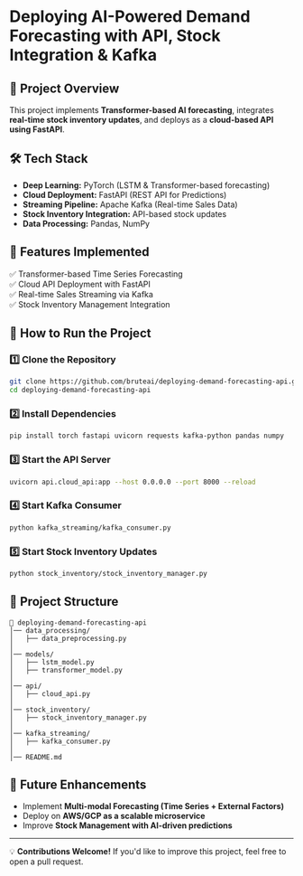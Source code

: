 # Deploying AI-Powered Demand Forecasting with API, Stock Integration & Kafka

## 📌 Project Overview
This project implements **Transformer-based AI forecasting**, integrates **real-time stock inventory updates**, and deploys as a **cloud-based API using FastAPI**.

## 🛠️ Tech Stack
- **Deep Learning:** PyTorch (LSTM & Transformer-based forecasting)
- **Cloud Deployment:** FastAPI (REST API for Predictions)
- **Streaming Pipeline:** Apache Kafka (Real-time Sales Data)
- **Stock Inventory Integration:** API-based stock updates
- **Data Processing:** Pandas, NumPy

## 📌 Features Implemented
✅ Transformer-based Time Series Forecasting  
✅ Cloud API Deployment with FastAPI  
✅ Real-time Sales Streaming via Kafka  
✅ Stock Inventory Management Integration  

## 🚀 How to Run the Project
### 1️⃣ Clone the Repository
```sh
git clone https://github.com/bruteai/deploying-demand-forecasting-api.git
cd deploying-demand-forecasting-api
```
### 2️⃣ Install Dependencies
```sh
pip install torch fastapi uvicorn requests kafka-python pandas numpy
```
### 3️⃣ Start the API Server
```sh
uvicorn api.cloud_api:app --host 0.0.0.0 --port 8000 --reload
```
### 4️⃣ Start Kafka Consumer
```sh
python kafka_streaming/kafka_consumer.py
```
### 5️⃣ Start Stock Inventory Updates
```sh
python stock_inventory/stock_inventory_manager.py
```

## 📂 Project Structure
```
📁 deploying-demand-forecasting-api
│── data_processing/         
│   ├── data_preprocessing.py  
│
│── models/                  
│   ├── lstm_model.py        
│   ├── transformer_model.py 
│
│── api/                    
│   ├── cloud_api.py         
│
│── stock_inventory/         
│   ├── stock_inventory_manager.py 
│
│── kafka_streaming/         
│   ├── kafka_consumer.py     
│
│── README.md                
```

## 🎯 Future Enhancements
- Implement **Multi-modal Forecasting (Time Series + External Factors)**  
- Deploy on **AWS/GCP as a scalable microservice**  
- Improve **Stock Management with AI-driven predictions**  

---

💡 **Contributions Welcome!** If you'd like to improve this project, feel free to open a pull request.

